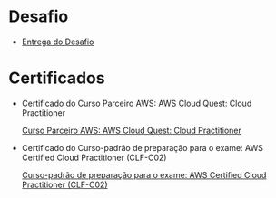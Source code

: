 # Desafio


- [Entrega do Desafio](../Sprint%205/Desafio/README.md)


# Certificados


- Certificado do Curso Parceiro AWS: AWS Cloud Quest: Cloud Practitioner

    [Curso Parceiro AWS: AWS Cloud Quest: Cloud Practitioner](../Sprint%205/certificados/aws-cloud-quest-cloud-practitioner.png)

- Certificado do Curso-padrão de preparação para o exame: AWS Certified Cloud Practitioner (CLF-C02)

    [Curso-padrão de preparação para o exame: AWS Certified Cloud Practitioner (CLF-C02)](../Sprint%205/certificados/Certificado%20do%20Curso-padrão%20de%20preparação%20para%20o%20exame%20AWS%20Certified%20Cloud%20Practitioner%20(CLF-C02).pdf)
